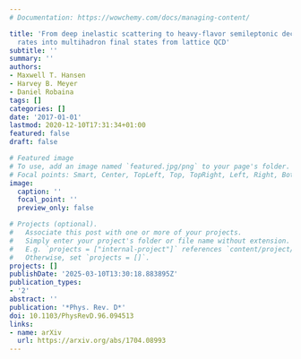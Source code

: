 ```yaml
---
# Documentation: https://wowchemy.com/docs/managing-content/

title: 'From deep inelastic scattering to heavy-flavor semileptonic decays: Total
  rates into multihadron final states from lattice QCD'
subtitle: ''
summary: ''
authors:
- Maxwell T. Hansen
- Harvey B. Meyer
- Daniel Robaina
tags: []
categories: []
date: '2017-01-01'
lastmod: 2020-12-10T17:31:34+01:00
featured: false
draft: false

# Featured image
# To use, add an image named `featured.jpg/png` to your page's folder.
# Focal points: Smart, Center, TopLeft, Top, TopRight, Left, Right, BottomLeft, Bottom, BottomRight.
image:
  caption: ''
  focal_point: ''
  preview_only: false

# Projects (optional).
#   Associate this post with one or more of your projects.
#   Simply enter your project's folder or file name without extension.
#   E.g. `projects = ["internal-project"]` references `content/project/deep-learning/index.md`.
#   Otherwise, set `projects = []`.
projects: []
publishDate: '2025-03-10T13:30:18.883895Z'
publication_types:
- '2'
abstract: ''
publication: '*Phys. Rev. D*'
doi: 10.1103/PhysRevD.96.094513
links:
- name: arXiv
  url: https://arxiv.org/abs/1704.08993
---
```


